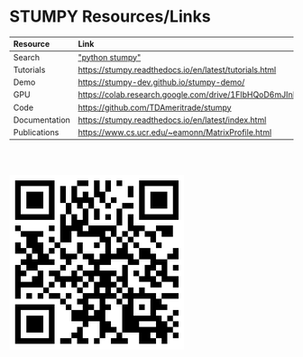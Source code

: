 # STUMPY Resources/Links

| Resource      | Link                                                                      |
|:--------------|:--------------------------------------------------------------------------|
| Search        | ["python stumpy"](https://stumpy.readthedocs.io/en/latest/index.html)     |
| Tutorials     | https://stumpy.readthedocs.io/en/latest/tutorials.html                    |
| Demo          | https://stumpy-dev.github.io/stumpy-demo/                                 |
| GPU           | https://colab.research.google.com/drive/1FIbHQoD6mJInkhinoMehBDj2E1i7i2j7 |
| Code          | https://github.com/TDAmeritrade/stumpy                                    |
| Documentation | https://stumpy.readthedocs.io/en/latest/index.html                        |
| Publications  | https://www.cs.ucr.edu/~eamonn/MatrixProfile.html                         |

<br/>
<br/>

![QR Code](qrcode.png)